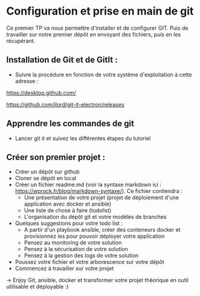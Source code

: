 # Configuration et prise en main de git

Ce premier TP va nous permettre d'installer et de configurer GIT.
Puis de travailler sur notre premier dépôt en envoyant des fichiers, puis en les récupérant.

## Installation de Git et de GitIt :
- Suivre la procédure en fonction de votre système d'exploitation à cette adresse : 

https://desktop.github.com/

https://github.com/jlord/git-it-electron/releases

## Apprendre les commandes de git
- Lancer git it et suivez les différentes étapes du tutoriel

## Créer son premier projet :
* Créer un dépôt sur github 
* Cloner se dépôt en local
* Créer un fichier readme.md (voir la syntaxe markdown ici :
https://wprock.fr/blog/markdown-syntaxe/). Ce fichier contiendra :
  * Une présentation de votre projet (projet de déploiement d'une application avec docker et ansible)
  * Une liste de chose à faire (todolist)
  * L'organisation du dépôt git et votre modèles de branches
* Quelques suggestions pour votre todo list :
  * A partir d'un playbook ansible, créer des conteneurs docker et provisionnez les pour pouvoir déployer votre application
  * Pensez au monitoring de votre solution
  * Pensez à la sécurisation de votre solution
  * Pensez à la gestion des logs de votre solution 
* Poussez votre fichier et votre arborescence sur votre dépôt
* Commencez à travailler sur votre projet

-> Enjoy Git, ansible, docker et transformer votre projet théorique en outil utilisable et déployable :)